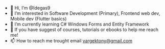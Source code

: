 - 👋 Hi, I’m @Idegas9
- 👀 I’m interested in Software Development (Primary), Frontend web dev, Mobile dev (Flutter basics)
- 🌱 I’m currently learning C# Windows Forms and Entity Framework
- 💞️ If you have suggest of courses, tutorials or ebooks to help me reach me!
- 📫 How to reach me trought email vargektony@gmail.com

<!---
Idegas9/Idegas9 is a ✨ special ✨ repository because its `README.md` (this file) appears on your GitHub profile.
You can click the Preview link to take a look at your changes.
--->
